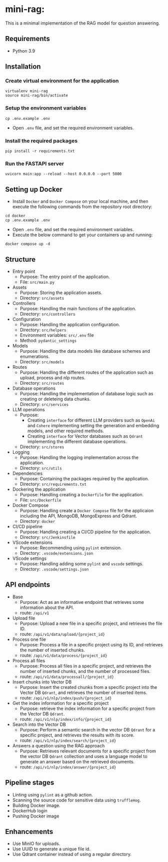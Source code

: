 # mini-rag:
This is a minimal implementation of the RAG model for question answering.

## Requirements
- Python 3.9

## Installation

### Create virtual environment for the application
```
virtualenv mini-rag
source mini-rag/bin/activate
```

### Setup the environment variables
```
cp .env.example .env
```
- Open `.env` file, and set the required environment variables.

### Install the required packages
```
pip install -r requirements.txt
```

### Run the FASTAPI server
```
uvicorn main:app --reload --host 0.0.0.0 --port 5000
```

## Setting up Docker
- Install `Docker` and `Docker Compose` on your local machine, and then execute the following commands from the repository root directory:
```
cd docker
cp .env.example .env
```
- Open `.env` file, and set the required environment variables.
- Execute the below command to get your containers up and running:
```
docker compose up -d
```

## Structure
- Entry point
    - Purpose: The entry point of the application.
    - File: `src/main.py`
- Assets
    - Purpose: Storing the application assets.
    - Directory: `src/assets`
- Controllers
    - Purpose: Handling the main functions of the application.
    - Directory: `src/controllers`
- Configuration
    - Purpose: Handling the application configuration.
    - Directory: `src/helpers`
    - Environment variables: `src/.env` file
    - Method: `pydantic_settings`
- Models
    - Purpose: Handling the data models like database schemes and enumerations.
    - Directory: `src/models`
- Routes
    - Purpose: Handling the different routes of the application such as upload, process and nlp routes.
    - Directory: `src/routes`
- Database operations
    - Purpose: Handling the implementation of database logic such as creating or deleteing data chunks.
    - Directory: `src/services`
- LLM operations
    - Purpose:
        - Creating `interface` for different LLM providers such as `OpenAi` and `Cohere` implementing setting the generation and embedding models, and other required methods.
        - Creating `interface` for Vector databases such as `Qdrant` implementing the different database operations.
    - Directory: `src/stores`
- Logging
    - Purpose: Handling the logging implementation across the application.
    - Directory: `src/utils`
- Dependencies
    - Purpose: Containing the packages required by the application.
    - Directory: `src/requirements.txt`
- Dockering the application
    - Purpose: Handling creating a `Dockerfile` for the application.
    - File: `src/Dockerfile`
- Docker Compose
    - Purpose: Handling create a `Docker Compose` file for the applicaion including the API, MongoDB, MongoExpress and Qdrant.
    - Directory: `docker`
- CI/CD pipeline
    - Purpose: Handling creating a CI/CD pipeline for the application.
    - Directory: `src/Jenkinsfile`
- VScode extensions
    - Purpose: Recommending using `pylint` extension.
    - Directory: `.vscode/extensions.json`
- VScode settings
    - Purpose: Handling adding some `pylint` and `vscode` settings.
    - Directory: `.vscode/settings.json`

## API endpoints
- Base
    - Purpose: Act as an informative endpoint that retrieves some information about the API.
    - route: `/api/v1`
- Upload file
    - Purpose: Upload a new file in a specific project, and retrieves the file ID.
    - route: `/api/v1/data/upload/{project_id}`
- Process one file
    - Purpose: Process a file in a specific project using its ID, and retrieves the number of inserted chunks.
    - route: `/api/v1/data/process/{project_id}`
- Process all files
    - Purpose: Process all files in a specific project, and retrieves the number of inserted chunks, and the number of processed files.
    - route: `/api/v1/data/processall/{project_id}`
- Insert chunks into Vector DB
    - Purpose: Insert the created chunks from a specific project into the Vector DB `Qdrant`, and retrieves the number of inserted items.
    - route: `/api/v1/nlp/index/push/{project_id}`
- Get the index information for a specific project
    - Purpose: retrieve the index information for a specific project from the Vector DB `Qdrant`.
    - route: `/api/v1/nlp/index/info/{project_id}`
- Search into the Vector DB
    - Purpose: Perform a semantic search in the vector DB `Qdrant` for a specific project, and retrieves the results with its score.
    - route: `/api/v1/nlp/index/search/{project_id}`
- Answers a question using the RAG approach
    - Purpose: Retrieves relevant documents for a specific project from the vector DB `Qdrant` collection and uses
        a language model to generate an answer based on the retrieved documents.
    - route: `/api/v1/nlp/index/answer/{project_id}`


## Pipeline stages
- Linting using `pylint` as a github action.
- Scanning the source code for sensitive data using `truffleHog`.
- Building Docker image.
- DockerHub login
- Pushing Docker image




## Enhancements
- Use MinIO for uploads.
- Use UUID to generate a unique file id.
- Use Qdrant container instead of using a regular directory.
